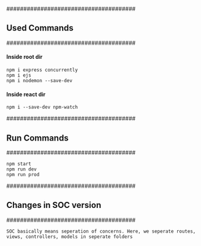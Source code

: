 ######################################
##		Used Commands 				##
######################################

#### Inside root dir
`npm i express concurrently`\
`npm i ejs`\
`npm i nodemon --save-dev`

#### Inside react dir
`npm i --save-dev npm-watch`

######################################
##		Run Commands 				##
######################################


`npm start`\
`npm run dev`\
`npm run prod`



######################################
##		Changes in SOC version 		##
######################################


`SOC basically means seperation of concerns. Here, we seperate
routes, views, controllers, models in seperate folders`

